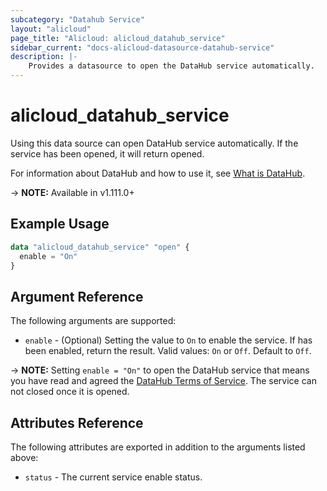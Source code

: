 ```yaml
---
subcategory: "Datahub Service"
layout: "alicloud"
page_title: "Alicloud: alicloud_datahub_service"
sidebar_current: "docs-alicloud-datasource-datahub-service"
description: |-
    Provides a datasource to open the DataHub service automatically.
---
```


# alicloud\_datahub\_service

Using this data source can open DataHub service automatically. If the service has been opened, it will return opened.

For information about DataHub and how to use it, see [What is DataHub](https://help.aliyun.com/product/53345.html).

-> **NOTE:** Available in v1.111.0+

## Example Usage

```terraform
data "alicloud_datahub_service" "open" {
  enable = "On"
}
```

## Argument Reference

The following arguments are supported:

* `enable` - (Optional) Setting the value to `On` to enable the service. If has been enabled, return the result. Valid values: `On` or `Off`. Default to `Off`.

-> **NOTE:** Setting `enable = "On"` to open the DataHub service that means you have read and agreed the [DataHub Terms of Service](https://help.aliyun.com/document_detail/158927.html). The service can not closed once it is opened.

## Attributes Reference

The following attributes are exported in addition to the arguments listed above:

* `status` - The current service enable status. 
